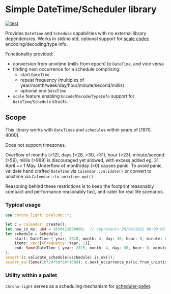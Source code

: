 # Simple DateTime/Scheduler library

[![test](https://github.com/konrads/chrono-light/workflows/test/badge.svg)](https://github.com/konrads/chrono-light/actions/workflows/test.yml)

Provides `DateTime` and `Schedule` capabilities with no external library dependencies. Works in std/no std, optional support for [scale codec](https://github.com/paritytech/parity-scale-codec) encoding/decoding/type info.

Functionality provided:
* conversion from unixtime (mills from epoch) to `DateTime`, and vice versa
* finding next occurrence for a schedule comprising:
  * start `DateTime`
  * repeat frequency (multiples of year/month/week/day/hour/minute/second/millis)
  * optional end `DateTime`
* `scale` feature enabling `Encode`/`Decode`/`TypeInfo` support for `DateTime`/`Schedule` structs.

## Scope
This library works with `DateTime`s and `schedule`s within years of [1970, 4000].

Does not support timezones.

Overflow of months (>12), days (>28, >30, >31), hour (>23), minute/second (>59), millis (>999) is discouraged yet allowed, with excess added eg. 31 April ~= 1 May. Underflow of month/day (=0) causes panic. To avoid panic, validate hand crafted `DateTime` via `Calendar::validate()` or convert to unixtime via `Calendar::to_unixtime_opt()`.

Reasoning behind these restrictions is to keep the footprint reasonably compact and performance reasonably fast, and cater for real life scenarios.

### Typical usage
```rust
use chrono_light::prelude::*;

let c = Calendar::create();
let now_in_ms: u64 = 1650412800000;  // represents 20/04/2022 00:00:00:000
let schedule = Schedule {
    start: DateTime { year: 2020, month: 4, day: 30, hour: 0, minute: 0, second: 0, ms: 0 },
    items: vec![(Frequency::Year, 1)],
    end: Some(DateTime { year: 2025, month: 4, day: 30, hour: 0, minute: 0, second: 0, ms: 0 })
};
assert!(c.validate_schedule(&schedule).is_ok());
assert_eq!(Some(10*24*60*60*1000), c.next_occurrence_ms(&c.from_unixtime(now_in_ms), &schedule));  // triggers in 10 days
```

### Utility within a pallet

`Chrono-light` serves as a scheduling mechanism for [scheduler-pallet](https://github.com/konrads/pallet-scheduler-datetime).